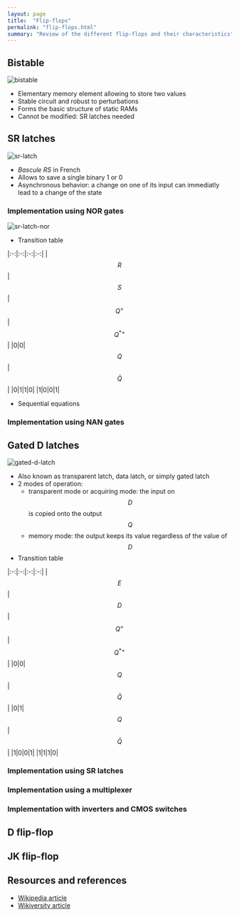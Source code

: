 ```yaml
---
layout: page
title:  "Flip-flops"
permalink: "flip-flops.html"
summary: "Review of the different flip-flops and their characteristics"
---
```


## Bistable

![bistable](/images/electronics/logic/bistable.png)

* Elementary memory element allowing to store two values
* Stable circuit and robust to perturbations
* Forms the basic structure of static RAMs
* Cannot be modified: SR latches needed

## SR latches

![sr-latch](https://upload.wikimedia.org/wikipedia/commons/7/73/SR_Latch_Symbol.svg)

* *Bascule RS* in French
* Allows to save a single binary 1 or 0
* Asynchronous behavior: a change on one of its input can immediatly lead to a
  change of the state

### Implementation using NOR gates

![sr-latch-nor](/images/electronics/logic/sr-latch-nor.png)

* Transition table

|:-:|:-:|:-:|:-:|
|$$R$$|$$S$$|$$Q^+$$|$$Q^{*+}$$|
|0|0|$$Q$$|$$\bar{Q}$$|
|0|1|1|0|
|1|0|0|1|

* Sequential equations

### Implementation using NAN gates


## Gated D latches

![gated-d-latch](https://upload.wikimedia.org/wikipedia/commons/e/e3/Transparent_Latch_Symbol.svg)

* Also known as transparent latch, data latch, or simply gated latch
* 2 modes of operation:
  - transparent mode or acquiring mode: the input on $$D$$ is copied onto the
    output $$Q$$
  - memory mode: the output keeps its value regardless of the value of $$D$$
* Transition table

|:-:|:-:|:-:|:-:|
|$$E$$|$$D$$|$$Q^+$$|$$Q^{*+}$$|
|0|0|$$Q$$|$$\bar{Q}$$|
|0|1|$$Q$$|$$\bar{Q}$$|
|1|0|0|1|
|1|1|1|0|

### Implementation using SR latches
### Implementation using a multiplexer
### Implementation with inverters and CMOS switches

## D flip-flop

## JK flip-flop


## Resources and references
* [Wikipedia article](https://en.wikipedia.org/wiki/Flip-flop_(electronics))
* [Wikiversity article](https://fr.wikiversity.org/wiki/Bascules_%C3%A9lectroniques)
